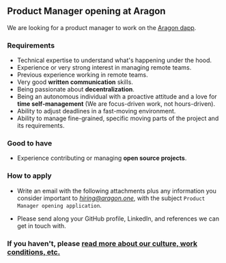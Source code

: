 ## Product Manager opening at Aragon

We are looking for a product manager to work on the [Aragon dapp](https://github.com/aragon/aragon).

### Requirements

- Technical expertise to understand what's happening under the hood.
- Experience or very strong interest in managing remote teams.
- Previous experience working in remote teams.
- Very good **written communication** skills.
- Being passionate about **decentralization**.
- Being an autonomous individual with a proactive attitude and a love for **time self-management** (We are focus-driven work, not hours-driven).
- Ability to adjust deadlines in a fast-moving environment.
- Ability to manage fine-grained, specific moving parts of the project and its requirements.

### Good to have

- Experience contributing or managing **open source projects**.

### How to apply

- Write an email with the following attachments plus any information you consider important to *hiring@aragon.one*, with the subject `Product Manager opening application`.

- Please send along your GitHub profile, LinkedIn, and references we can get in touch with.

### If you haven't, please [read more about our culture, work conditions, etc.](../index.md)
